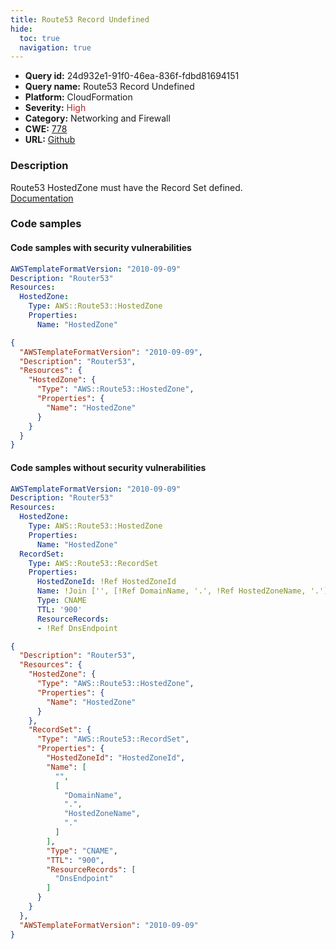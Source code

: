 ```yaml
---
title: Route53 Record Undefined
hide:
  toc: true
  navigation: true
---
```


<style>
  .highlight .hll {
    background-color: #ff171742;
  }
  .md-content {
    max-width: 1100px;
    margin: 0 auto;
  }
</style>

-   **Query id:** 24d932e1-91f0-46ea-836f-fdbd81694151
-   **Query name:** Route53 Record Undefined
-   **Platform:** CloudFormation
-   **Severity:** <span style="color:#bb2124">High</span>
-   **Category:** Networking and Firewall
-   **CWE:** <a href="https://cwe.mitre.org/data/definitions/778.html" onclick="newWindowOpenerSafe(event, 'https://cwe.mitre.org/data/definitions/778.html')">778</a>
-   **URL:** [Github](https://github.com/Checkmarx/kics/tree/master/assets/queries/cloudFormation/aws/route53_record_undefined)

### Description
Route53 HostedZone must have the Record Set defined.<br>
[Documentation](https://docs.aws.amazon.com/AWSCloudFormation/latest/UserGuide/aws-resource-route53-hostedzone.html)

### Code samples
#### Code samples with security vulnerabilities
```yaml title="Positive test num. 1 - yaml file" hl_lines="4"
AWSTemplateFormatVersion: "2010-09-09"
Description: "Router53"
Resources:
  HostedZone:
    Type: AWS::Route53::HostedZone
    Properties:
      Name: "HostedZone"

```
```json title="Positive test num. 2 - json file" hl_lines="5"
{
  "AWSTemplateFormatVersion": "2010-09-09",
  "Description": "Router53",
  "Resources": {
    "HostedZone": {
      "Type": "AWS::Route53::HostedZone",
      "Properties": {
        "Name": "HostedZone"
      }
    }
  }
}

```


#### Code samples without security vulnerabilities
```yaml title="Negative test num. 1 - yaml file"
AWSTemplateFormatVersion: "2010-09-09"
Description: "Router53"
Resources:
  HostedZone:
    Type: AWS::Route53::HostedZone
    Properties:
      Name: "HostedZone"
  RecordSet:
    Type: AWS::Route53::RecordSet
    Properties:
      HostedZoneId: !Ref HostedZoneId
      Name: !Join ['', [!Ref DomainName, '.', !Ref HostedZoneName, '.']]
      Type: CNAME
      TTL: '900'
      ResourceRecords:
      - !Ref DnsEndpoint

```
```json title="Negative test num. 2 - json file"
{
  "Description": "Router53",
  "Resources": {
    "HostedZone": {
      "Type": "AWS::Route53::HostedZone",
      "Properties": {
        "Name": "HostedZone"
      }
    },
    "RecordSet": {
      "Type": "AWS::Route53::RecordSet",
      "Properties": {
        "HostedZoneId": "HostedZoneId",
        "Name": [
          "",
          [
            "DomainName",
            ".",
            "HostedZoneName",
            "."
          ]
        ],
        "Type": "CNAME",
        "TTL": "900",
        "ResourceRecords": [
          "DnsEndpoint"
        ]
      }
    }
  },
  "AWSTemplateFormatVersion": "2010-09-09"
}

```
